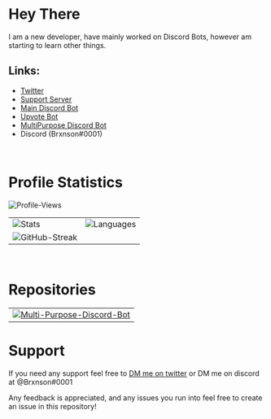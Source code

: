 # Hey There

I am a new developer, have mainly worked on Discord Bots, however am starting to learn other things.

## Links:

- [Twitter](https://twitter.com/Brxnsonn)
- [Support Server](https://discord.gg/com/uqYDgYwwJW)
- [Main Discord Bot](https://discord.com/api/oauth2/authorize?client_id=810650843614412830&permissions=8&scope=bot)
- [Upvote Bot](https://top.gg/bot/810650843614412830)
- [MultiPurpose Discord Bot](https://github.com/brxnson/Multi-Purpose-Discord-Bot)
- Discord (Brxnson#0001)

<br>

# Profile Statistics

<table>
    <tr>
        <td>
        <img src="https://github-readme-stats.vercel.app/api?username=brxnson&count_private=true&show_icons=true&theme=highcontrast" alt="Stats">
        </td>
        <td>
        <img src="https://github-readme-stats.vercel.app/api/top-langs/?username=brxnson&layout=compact&theme=highcontrast" alt="Languages">
        </td>
    </tr>
    <tr>
        <td>
        <img src="https://github-readme-streak-stats.herokuapp.com/?user=brxnson&theme=highcontrast" alt="GitHub-Streak">
        </td>
    </tr>
    <tr>
        <img alt="Profile-Views" src="https://komarev.com/ghpvc/?username=brxnson&color=00dcff" />
    </tr>
</table>

<br>

# Repositories

<table>
    <tr>
        <td>
            <a href="https://github.com/brxnson/Multi-Purpose-Discord-Bot">
                <img src="https://github-readme-stats.vercel.app/api/pin/?username=brxnson&repo=Multi-Purpose-Discord-Bot&theme=highcontrast" alt="Multi-Purpose-Discord-Bot">
            </a>
        </td>
</table>

# Support

If you need any support feel free to [DM me on twitter](https://twitter.com/Brxnsonn) or DM me on discord at @Brxnson#0001

Any feedback is appreciated, and any issues you run into feel free to create an issue in this repository!
